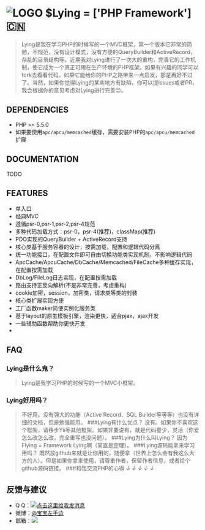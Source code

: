 ![LOGO](web/favicon.ico "Lying") $Lying = ['PHP Framework'] :cn:
===============================================================
>Lying是我在学习PHP的时候写的一个MVC框架，第一个版本它非常的简陋，不规范，没有设计模式，没有方便的QueryBuilder和ActiveRecord，杂乱的目录结构等。近期我对Lying进行了一次大的重构，完善它的工作机制，使它成为一个真正可用在生产环境的PHP框架。如果有兴趣的同学可以fork去看看代码，如果它能给你的PHP之路带来一点启发，那是再好不过了。当然，如果你觉得Lying的某些地方有缺陷，你可以提Issues或者PR，我会根据你的意见考虑对Lying进行完善:blush:。

DEPENDENCIES
------------
* PHP >= 5.5.0
* 如果要使用`apc/apcu/memcached`缓存，需要安装PHP的`apc/apcu/memcached`扩展

DOCUMENTATION
-------------
TODO

FEATURES
--------
* 单入口
* 经典MVC
* 遵循psr-0,psr-1,psr-2,psr-4规范
* 多种代码加载方式：psr-0，psr-4(推荐)，classMap(推荐)
* PDO实现的QueryBuilder + ActiveRecord支持
* 核心类基于服务容器的设计，按需加载，配置和逻辑代码分离
* 统一功能接口，在配置文件即可自由切换功能类实现机制，不影响逻辑代码
* ApcCache/ApcuCache/DbCache/Memcached/FileCache多种缓存实现，在配置按需加载
* DbLog/FileLog日志实现，在配置按需加载
* 路由支持正反向解析(不是非常完善，考虑重构)
* cookie加密，session，加密类，请求类等类的封装
* 核心类扩展实现方便
* 工厂函数maker简便实例化服务类
* 基于layout的原生模板引擎，渲染更快，适合pjax，ajax开发
* 一些辅助函数帮助你更快开发
* 

## FAQ

>
### Lying是什么鬼？
>Lying是我学习PHP的时候写的一个MVC小框架。
### Lying好用吗？
>不好用。没有强大的功能（Active Record、SQL Builder等等等）也没有详细的文档，但是勉强能用。
###Lying有什么优点？
>没有。如果你不喜欢这个框架，请移步Yii等其他框架。如果非要说有，就是代码量少，灵活（你爱怎么改怎么改，完全重写也没问题）。
###Lying为什么叫Lying？
>因为Flying = Framework Lying啊（简直是歪理）。
###Lying源码能拿来学习用吗？
>既然放github来就是让你用的，随便拿（世界上怎么会有我这么大方的人）。但是如果你拿来使用，请尊重作者，保留作者信息，或者给个github源码链接。
###和我交流PHP的心得
>_↓ ↓ ↓ ↓ ↓_

## 反馈与建议
- Q Q：<a target="_blank" href="http://wpa.qq.com/msgrd?v=3&uin=296399959&site=qq&menu=yes"><img border="0" src="http://wpa.qq.com/pa?p=2:296399959:52" alt="点击这里给我发消息" title="点击这里给我发消息"/></a>
- 微博：[@宝宝左手边](http://weibo.com/514070127)
- 邮箱：<a target="_blank" href="http://mail.qq.com/cgi-bin/qm_share?t=qm_mailme&email=tIaNgoeNjY2BjfTFxZrX29k" style="text-decoration:none;"><img src="http://rescdn.qqmail.com/zh_CN/htmledition/images/function/qm_open/ico_mailme_01.png"/></a>
